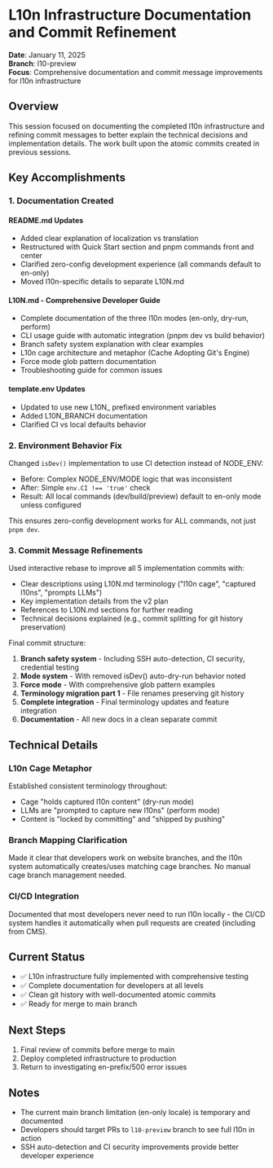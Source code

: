 # L10n Infrastructure Documentation and Commit Refinement

**Date**: January 11, 2025  
**Branch**: l10-preview  
**Focus**: Comprehensive documentation and commit message improvements for l10n infrastructure

## Overview

This session focused on documenting the completed l10n infrastructure and refining commit messages to better explain the technical decisions and implementation details. The work built upon the atomic commits created in previous sessions.

## Key Accomplishments

### 1. Documentation Created

#### README.md Updates
- Added clear explanation of localization vs translation
- Restructured with Quick Start section and pnpm commands front and center
- Clarified zero-config development experience (all commands default to en-only)
- Moved l10n-specific details to separate L10N.md

#### L10N.md - Comprehensive Developer Guide
- Complete documentation of the three l10n modes (en-only, dry-run, perform)
- CLI usage guide with automatic integration (pnpm dev vs build behavior)
- Branch safety system explanation with clear examples
- L10n cage architecture and metaphor (Cache Adopting Git's Engine)
- Force mode glob pattern documentation
- Troubleshooting guide for common issues

#### template.env Updates
- Updated to use new L10N_ prefixed environment variables
- Added L10N_BRANCH documentation
- Clarified CI vs local defaults behavior

### 2. Environment Behavior Fix

Changed `isDev()` implementation to use CI detection instead of NODE_ENV:
- Before: Complex NODE_ENV/MODE logic that was inconsistent
- After: Simple `env.CI !== 'true'` check
- Result: All local commands (dev/build/preview) default to en-only mode unless configured

This ensures zero-config development works for ALL commands, not just `pnpm dev`.

### 3. Commit Message Refinements

Used interactive rebase to improve all 5 implementation commits with:
- Clear descriptions using L10N.md terminology ("l10n cage", "captured l10ns", "prompts LLMs")
- Key implementation details from the v2 plan
- References to L10N.md sections for further reading
- Technical decisions explained (e.g., commit splitting for git history preservation)

Final commit structure:
1. **Branch safety system** - Including SSH auto-detection, CI security, credential testing
2. **Mode system** - With removed isDev() auto-dry-run behavior noted
3. **Force mode** - With comprehensive glob pattern examples
4. **Terminology migration part 1** - File renames preserving git history
5. **Complete integration** - Final terminology updates and feature integration
6. **Documentation** - All new docs in a clean separate commit

## Technical Details

### L10n Cage Metaphor
Established consistent terminology throughout:
- Cage "holds captured l10n content" (dry-run mode)
- LLMs are "prompted to capture new l10ns" (perform mode)
- Content is "locked by committing" and "shipped by pushing"

### Branch Mapping Clarification
Made it clear that developers work on website branches, and the l10n system automatically creates/uses matching cage branches. No manual cage branch management needed.

### CI/CD Integration
Documented that most developers never need to run l10n locally - the CI/CD system handles it automatically when pull requests are created (including from CMS).

## Current Status

- ✅ L10n infrastructure fully implemented with comprehensive testing
- ✅ Complete documentation for developers at all levels
- ✅ Clean git history with well-documented atomic commits
- ✅ Ready for merge to main branch

## Next Steps

1. Final review of commits before merge to main
2. Deploy completed infrastructure to production
3. Return to investigating en-prefix/500 error issues

## Notes

- The current main branch limitation (en-only locale) is temporary and documented
- Developers should target PRs to `l10-preview` branch to see full l10n in action
- SSH auto-detection and CI security improvements provide better developer experience